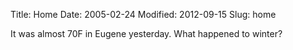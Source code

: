 Title: Home
Date: 2005-02-24
Modified: 2012-09-15
Slug: home

It was almost 70F in Eugene yesterday. What happened to winter?
